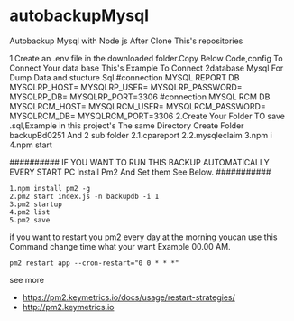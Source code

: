 # autobackupMysql
Autobackup Mysql with Node js 
After Clone This's repositories

1.Create an .env file in the downloaded folder.Copy Below Code,config To Connect Your data base
This's Example To Connect  2database Mysql For Dump Data and stucture Sql
    #connection MYSQL REPORT DB
    MYSQLRP_HOST=
    MYSQLRP_USER=
    MYSQLRP_PASSWORD=
    MYSQLRP_DB=
    MYSQLRP_PORT=3306
    #connection MYSQL RCM DB
    MYSQLRCM_HOST=
    MYSQLRCM_USER=
    MYSQLRCM_PASSWORD=
    MYSQLRCM_DB=
    MYSQLRCM_PORT=3306
2.Create Your Folder TO save .sql,Example in this project's The same Directory Create Folder backupBd0251 And 2 sub folder
   2.1.cpareport 
   2.2.mysqleclaim
   3.npm i 
   4.npm start
    
########## IF YOU WANT TO RUN THIS BACKUP AUTOMATICALLY EVERY START PC Install Pm2 And Set them See Below. ###########
    
    1.npm install pm2 -g
    2.pm2 start index.js -n backupdb -i 1
    3.pm2 startup                    
    4.pm2 list                       
    5.pm2 save                       
    
if you want to restart you pm2 every day at the morning youcan use this Command 
change time what your want Example 00.00 AM.

    pm2 restart app --cron-restart="0 0 * * *"
    
see more 
- https://pm2.keymetrics.io/docs/usage/restart-strategies/ 
- http://pm2.keymetrics.io
 


